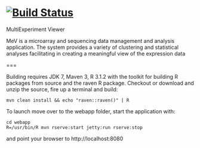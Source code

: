 [![Build Status](https://travis-ci.org/lev-kuznetsov/mev.svg?branch=crystal)](https://travis-ci.org/lev-kuznetsov/mev)
===

MultiExperiment Viewer

MeV is a microarray and sequencing data management and analysis application. The system provides a variety of clustering and statistical analyses facilitating in creating a meaningful view of the expression data

===

Building requires JDK 7, Maven 3, R 3.1.2 with the toolkit for building R packages from source and the raven R package. Checkout or download and unzip the source, fire up a terminal and build:
```
mvn clean install && echo "raven::raven()" | R
```
To launch move over to the webapp folder, start the application with:
```
cd webapp
R=/usr/bin/R mvn rserve:start jetty:run rserve:stop
```
and point your browser to http://localhost:8080
